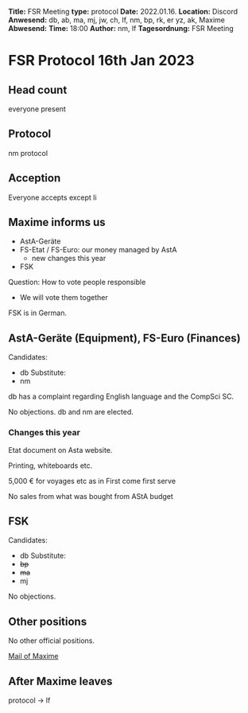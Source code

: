 **Title:** FSR Meeting
**type:** protocol
**Date:** 2022.01.16.
**Location:** Discord
**Anwesend:** db, ab, ma, mj, jw, ch, lf, nm, bp, rk, er yz, ak, Maxime
**Abwesend:**
**Time:** 18:00
**Author:** nm, lf
**Tagesordnung:** FSR Meeting

# FSR Protocol 16th Jan 2023

## Head count

everyone present

## Protocol

nm protocol

## Acception

Everyone accepts except li

## Maxime informs us

- AstA-Geräte
- FS-Etat / FS-Euro: our money managed by AstA
  - new changes this year
- FSK

Question: How to vote people responsible
- We will vote them together

FSK is in German.

## AstA-Geräte (Equipment), FS-Euro (Finances)

Candidates:
- db
Substitute:
- nm

db has a complaint regarding English language and the CompSci SC.

No objections. db and nm are elected.

### Changes this year

Etat document on Asta website.

Printing, whiteboards etc.

5,000 € for voyages etc as in First come first serve

No sales from what was bought from AStA budget

## FSK

Candidates:
- db
Substitute:
- ~~bp~~
- ~~ma~~
- mj

No objections.

## Other positions

No other official positions.

[Mail of Maxime](fachschaften@asta.uni-saarland.de)


## After Maxime leaves

protocol -> lf